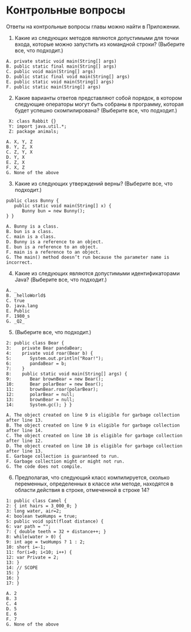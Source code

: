 # Контрольные вопросы

Ответы на контрольные вопросы главы можно найти в Приложении.

1. Какие из следующих методов являются допустимыми для точки входа, которые можно запустить из командной строки?
   (Выберите все, что подходит.)

```
A. private static void main(String[] args)
B. public static final main(String[] args)
C. public void main(String[] args)
D. public static final void main(String[] args)
E. public static void main(String[] args)
F. public static main(String[] args)
```
   
2. Какие варианты ответов представляют собой порядок, в котором следующие операторы могут быть собраны в программу, 
которая будет успешно скомпилирована? (Выберите все, что подходит.)
```
 X: class Rabbit {}
 Y: import java.util.*;
 Z: package animals;
```

```
A. X, Y, Z
B. Y, Z, X
C. Z, Y, X
D. Y, X
E. Z, X
F. X, Z
G. None of the above
```

3. Какие из следующих утверждений верны? (Выберите все, что подходит.)

```
public class Bunny {
   public static void main(String[] x) {
      Bunny bun = new Bunny();
} }
```

```
A. Bunny is a class.
B. bun is a class.
C. main is a class.
D. Bunny is a reference to an object.
E. bun is a reference to an object.
F. main is a reference to an object.
G. The main() method doesn’t run because the parameter name is incorrect.
```

4. Какие из следующих являются допустимыми идентификаторами Java? (Выберите все, что подходит.)

```
A. _
B. _helloWorld$
C. true
D. java.lang
E. Public
F. 1980_s
G. _Q2_
```

5. (Выберите все, что подходит.)

```
2: public class Bear {
3:    private Bear pandaBear;
4:    private void roar(Bear b) {
5:       System.out.println("Roar!");
6:       pandaBear = b;
7:    }
8:    public static void main(String[] args) {
9:       Bear brownBear = new Bear();
10:      Bear polarBear = new Bear();
11:      brownBear.roar(polarBear);
12:      polarBear = null;
13:      brownBear = null;
14:      System.gc(); } }
```

```
A. The object created on line 9 is eligible for garbage collection after line 13.
B. The object created on line 9 is eligible for garbage collection after line 14.
C. The object created on line 10 is eligible for garbage collection after line 12.
D. The object created on line 10 is eligible for garbage collection after line 13.
E. Garbage collection is guaranteed to run.
F. Garbage collection might or might not run.
G. The code does not compile.
```

6. Предполагая, что следующий класс компилируется, сколько переменных, определенных в классе или методе, находятся в 
области действия в строке, отмеченной в строке 14?

```
1: public class Camel {
2: { int hairs = 3_000_0; }
3: long water, air=2;
4: boolean twoHumps = true;
5: public void spit(float distance) {
6: var path = "";
7: { double teeth = 32 + distance++; }
8: while(water > 0) {
9: int age = twoHumps ? 1 : 2;
10: short i=-1;
11: for(i=0; i<10; i++) {
12: var Private = 2;
13: }
14: // SCOPE
15: }
16: }
17: }
```

```
A. 2
B. 3
C. 4
D. 5
E. 6
F. 7
G. None of the above
```



 